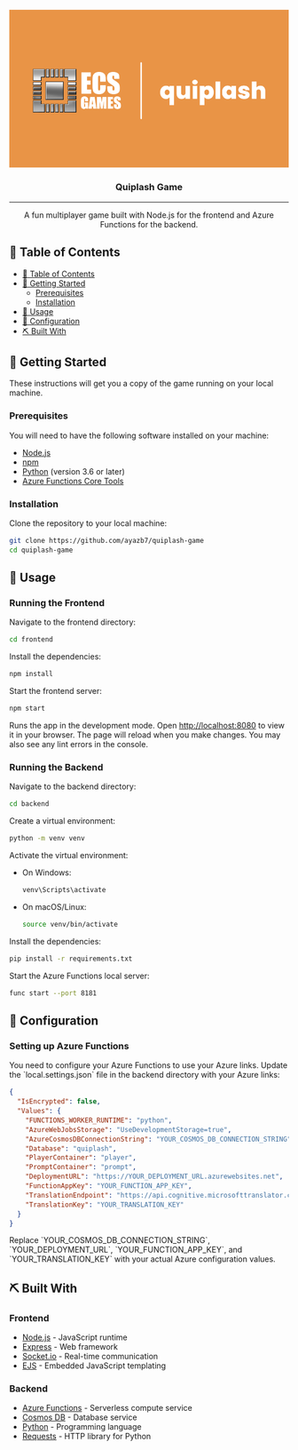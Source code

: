<p align="center">
  <a href="" rel="noopener">
    <img src="quiplash.png" alt="Quiplash Game logo"></a>
</p>
<h3 align="center">Quiplash Game</h3>

---

<p align="center">A fun multiplayer game built with Node.js for the frontend and Azure Functions for the backend.
</p>

## 📝 Table of Contents

- [📝 Table of Contents](#-table-of-contents)
- [🏁 Getting Started](#-getting-started)
  - [Prerequisites](#prerequisites)
  - [Installation](#installation)
- [🎈 Usage](#-usage)
- [🔧 Configuration](#-configuration)
- [⛏️ Built With](#️-built-with)

## 🏁 Getting Started <a name="getting_started"></a>

These instructions will get you a copy of the game running on your local machine.

### Prerequisites

You will need to have the following software installed on your machine:
- [Node.js](https://nodejs.org/)
- [npm](https://www.npmjs.com/)
- [Python](https://www.python.org/downloads/) (version 3.6 or later)
- [Azure Functions Core Tools](https://docs.microsoft.com/en-us/azure/azure-functions/functions-run-local)

### Installation

Clone the repository to your local machine:

```bash
git clone https://github.com/ayazb7/quiplash-game
cd quiplash-game
```

## 🎈 Usage <a name="usage"></a>

### Running the Frontend

Navigate to the frontend directory:

```bash
cd frontend
```

Install the dependencies:

```bash
npm install
```

Start the frontend server:

```bash
npm start
```

Runs the app in the development mode. Open [http://localhost:8080](http://localhost:8080) to view it in your browser. The page will reload when you make changes. You may also see any lint errors in the console.

### Running the Backend

Navigate to the backend directory:

```bash
cd backend
```

Create a virtual environment:

```bash
python -m venv venv
```

Activate the virtual environment:

- On Windows:

    ```bash
    venv\Scripts\activate
    ```

- On macOS/Linux:

    ```bash
    source venv/bin/activate
    ```

Install the dependencies:

```bash
pip install -r requirements.txt
```

Start the Azure Functions local server:

```bash
func start --port 8181
```

## 🔧 Configuration <a name="configuration"></a>

### Setting up Azure Functions

You need to configure your Azure Functions to use your Azure links. Update the \`local.settings.json\` file in the backend directory with your Azure links:

```json
{
  "IsEncrypted": false,
  "Values": {
    "FUNCTIONS_WORKER_RUNTIME": "python",
    "AzureWebJobsStorage": "UseDevelopmentStorage=true",
    "AzureCosmosDBConnectionString": "YOUR_COSMOS_DB_CONNECTION_STRING",
    "Database": "quiplash",
    "PlayerContainer": "player",
    "PromptContainer": "prompt",
    "DeploymentURL": "https://YOUR_DEPLOYMENT_URL.azurewebsites.net",
    "FunctionAppKey": "YOUR_FUNCTION_APP_KEY",
    "TranslationEndpoint": "https://api.cognitive.microsofttranslator.com/",
    "TranslationKey": "YOUR_TRANSLATION_KEY"
  }
}
```

Replace \`YOUR_COSMOS_DB_CONNECTION_STRING\`, \`YOUR_DEPLOYMENT_URL\`, \`YOUR_FUNCTION_APP_KEY\`, and \`YOUR_TRANSLATION_KEY\` with your actual Azure configuration values.

## ⛏️ Built With <a name="built_with"></a>

### Frontend
- [Node.js](https://nodejs.org/) - JavaScript runtime
- [Express](https://expressjs.com/) - Web framework
- [Socket.io](https://socket.io/) - Real-time communication
- [EJS](https://ejs.co/) - Embedded JavaScript templating

### Backend
- [Azure Functions](https://azure.microsoft.com/en-us/services/functions/) - Serverless compute service
- [Cosmos DB](https://azure.microsoft.com/en-us/services/cosmos-db/) - Database service
- [Python](https://www.python.org/) - Programming language
- [Requests](https://docs.python-requests.org/en/latest/) - HTTP library for Python
